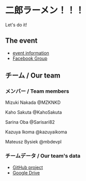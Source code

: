 # 二郎ラーメン！！！

Let's do it!


## The event

* [event information](https://supporterzcolab.com/event/374/)
* [Facebook Group](https://www.facebook.com/groups/245470969342834/)

## チーム / Our team

### メンバー / Team members

Mizuki Nakada @MZKNKD

Kaho Sakuta @KahoSakuta

Sarina Oba @Sarisari82

Kazuya Ikoma @kazuyaikoma

Mateusz Bysiek @mbdevpl

### チームデータ / Our team's data

* [GitHub project](https://github.com/mbdevpl/ramen-hackathon/projects/1)
* [Google Drive](https://drive.google.com/drive/folders/1Iftj5hex-k4M2V3BKiRzcVSQC1wwGNEh?usp=sharing)

